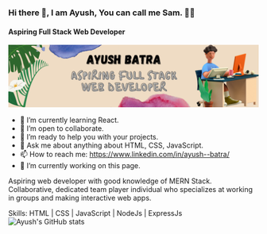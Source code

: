 ### Hi there 👋,  I am Ayush, You can call me Sam. 👨‍💻
#### Aspiring Full Stack Web Developer
![Aspiring Full Stack Web Developer](https://github.com/sam7789/sam7789/blob/main/header%20git.png)


- 🌱 I’m currently learning React.
- 👯 I’m open to collaborate.
- 🤔 I’m ready to help you with your projects.
- 💬 Ask me about anything about HTML, CSS, JavaScript.
- 📫 How to reach me: https://www.linkedin.com/in/ayush--batra/
- 🔭 I’m currently working on this page. 

Aspiring web developer with good knowledge of MERN Stack. Collaborative, dedicated team player individual who specializes at working in groups and making interactive web apps.

Skills: HTML  | CSS | JavaScript | NodeJs | ExpressJs 
![Ayush's GitHub stats](https://github-readme-stats.vercel.app/api?username=sam7789&hide=contribs,prs)
